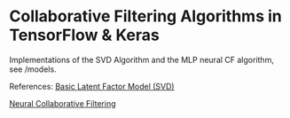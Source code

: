 # Collaborative Filtering Algorithms in TensorFlow & Keras

Implementations of the SVD Algorithm and the MLP neural CF algorithm, see /models.

References:
[Basic Latent Factor Model (SVD)](http://sifter.org/simon/journal/20061211.html)

[Neural Collaborative Filtering](https://arxiv.org/pdf/1708.05031.pdf)
